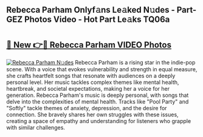 ## Rebecca Parham Onlyf𝚊ns Le𝚊ked N𝚞des - Part-GEZ Photos Video - Hot Part Le𝚊ks TQ06a

# <h2><a href="http://ab33562.deff.icu/?id=Rebecca+Parham">🔗 New 👉🔴 Rebecca Parham VIDEO Photos</a></h2>

[![Rebecca Parham N𝚞des](https://i.imgur.com/rIISA9y.gif)](http://ab33562.deff.icu/?id=Rebecca+Parham)
Rebecca Parham is a rising star in the indie-pop scene. With a voice that evokes vulnerability and strength in equal measure, she crafts heartfelt songs that resonate with audiences on a deeply personal level. Her music tackles complex themes like mental health, heartbreak, and societal expectations, making her a voice for her generation. Rebecca Parham's music is deeply personal, with songs that delve into the complexities of mental health. Tracks like "Pool Party" and "Softly" tackle themes of anxiety, depression, and the desire for connection. She bravely shares her own struggles with these issues, creating a space of empathy and understanding for listeners who grapple with similar challenges.
